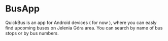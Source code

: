 # BusApp
QuickBus is an app for Android devices ( for now ), where you can easly find upcoming buses on Jelenia Góra area. You can search by name of bus stops or by bus numbers. 
